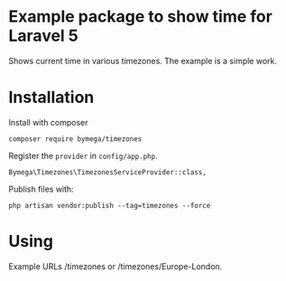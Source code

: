 # Example package to show time for Laravel 5

Shows current time in various timezones. The example is a simple work.

# Installation
Install with composer
~~~
composer require bymega/timezones
~~~

Register the `provider` in `config/app.php`.
~~~
Bymega\Timezones\TimezonesServiceProvider::class,
~~~

Publish files with:
~~~
php artisan vendor:publish --tag=timezones --force
~~~

# Using
Example URLs /timezones or /timezones/Europe-London.